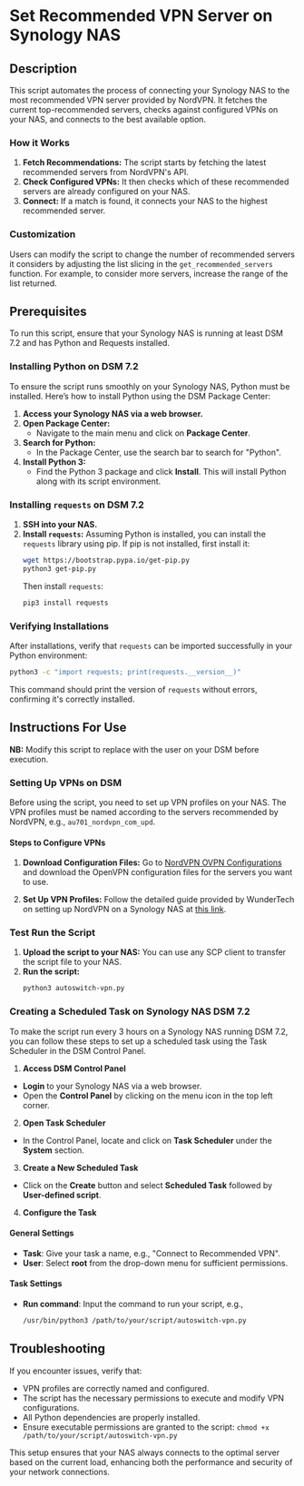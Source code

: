 # Set Recommended VPN Server on Synology NAS

## Description

This script automates the process of connecting your Synology NAS to the most recommended VPN server provided by NordVPN. It fetches the current top-recommended servers, checks against configured VPNs on your NAS, and connects to the best available option.

### How it Works

1. **Fetch Recommendations:** The script starts by fetching the latest recommended servers from NordVPN's API.
2. **Check Configured VPNs:** It then checks which of these recommended servers are already configured on your NAS.
3. **Connect:** If a match is found, it connects your NAS to the highest recommended server.

### Customization

Users can modify the script to change the number of recommended servers it considers by adjusting the list slicing in the `get_recommended_servers` function. For example, to consider more servers, increase the range of the list returned.

## Prerequisites

To run this script, ensure that your Synology NAS is running at least DSM 7.2 and has Python and Requests installed.

### Installing Python on DSM 7.2

To ensure the script runs smoothly on your Synology NAS, Python must be installed. Here’s how to install Python using the DSM Package Center:

1. **Access your Synology NAS via a web browser.**
2. **Open Package Center:**
   - Navigate to the main menu and click on **Package Center**.
3. **Search for Python:**
   - In the Package Center, use the search bar to search for "Python".
4. **Install Python 3:**
   - Find the Python 3 package and click **Install**. This will install Python along with its script environment.

### Installing `requests` on DSM 7.2
1. **SSH into your NAS.**
2. **Install `requests`:**
   Assuming Python is installed, you can install the `requests` library using pip. If pip is not installed, first install it:
   ```bash
   wget https://bootstrap.pypa.io/get-pip.py
   python3 get-pip.py
   ```
   Then install `requests`:
   ```bash
   pip3 install requests
   ```

### Verifying Installations

After installations, verify that `requests` can be imported successfully in your Python environment:
```bash
python3 -c "import requests; print(requests.__version__)"
```

This command should print the version of `requests` without errors, confirming it's correctly installed.

## Instructions For Use

**NB:** Modify this script to replace <USERNAME> with the user on your DSM before execution.

### Setting Up VPNs on DSM

Before using the script, you need to set up VPN profiles on your NAS. 
The VPN profiles must be named according to the servers recommended by NordVPN, e.g., `au701_nordvpn_com_upd`.

#### Steps to Configure VPNs

1. **Download Configuration Files:**
   Go to [NordVPN OVPN Configurations](https://nordvpn.com/ovpn/) and download the OpenVPN configuration files for the servers you want to use.
   
3. **Set Up VPN Profiles:**
   Follow the detailed guide provided by WunderTech on setting up NordVPN on a Synology NAS at [this link](https://www.wundertech.net/how-to-connect-to-nordvpn-on-a-synology/).

### Test Run the Script

1. **Upload the script to your NAS:** You can use any SCP client to transfer the script file to your NAS.
2. **Run the script:**
    ```bash
    python3 autoswitch-vpn.py
    ```

### Creating a Scheduled Task on Synology NAS DSM 7.2

To make the script run every 3 hours on a Synology NAS running DSM 7.2, you can follow these steps to set up a scheduled task using the Task Scheduler in the DSM Control Panel.

1. **Access DSM Control Panel**   
- **Login** to your Synology NAS via a web browser.
- Open the **Control Panel** by clicking on the menu icon in the top left corner.

2. **Open Task Scheduler**   
- In the Control Panel, locate and click on **Task Scheduler** under the **System** section.

3. **Create a New Scheduled Task**   
- Click on the **Create** button and select **Scheduled Task** followed by **User-defined script**.

4. **Configure the Task**

#### General Settings
- **Task**: Give your task a name, e.g., "Connect to Recommended VPN".
- **User**: Select **root** from the drop-down menu for sufficient permissions.

#### Task Settings
- **Run command**: Input the command to run your script, e.g.,
  ```bash
  /usr/bin/python3 /path/to/your/script/autoswitch-vpn.py
  ```

## Troubleshooting
If you encounter issues, verify that:
- VPN profiles are correctly named and configured.
- The script has the necessary permissions to execute and modify VPN configurations.
- All Python dependencies are properly installed.
- Ensure executable permissions are granted to the script: `chmod +x /path/to/your/script/autoswitch-vpn.py`
  
This setup ensures that your NAS always connects to the optimal server based on the current load, enhancing both the performance and security of your network connections.
